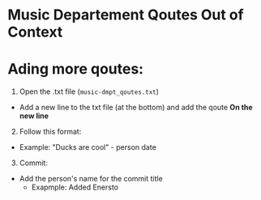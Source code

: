 # Music Departement Qoutes Out of Context

# Ading more qoutes:
1. Open the .txt file (`music-dmpt_qoutes.txt`)
- Add a new line to the txt file (at the bottom) and add the qoute **On the new line**
2. Follow this format:
  - Example: "Ducks are cool" - person date
3. Commit:
- Add the person's name for the commit title
  - Exapmple: Added Enersto
